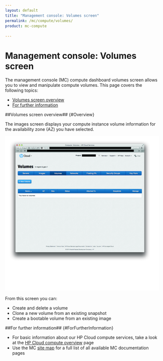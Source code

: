 ```yaml
---
layout: default
title: "Management console: Volumes screen"
permalink: /mc/compute/volumes/
product: mc-compute

---
```

# Management console: Volumes screen

The management console (MC) compute dashboard volumes screen allows you to view and manipulate compute volumes.  This page covers the following topics:

* [Volumes screen overview](#Overview)
* [For further information](#ForFurtherInformation)

##Volumes screen overview## {#Overview}

The images screen displays your compute instance volume information for the availability zone (AZ) you have selected.

<img src="media/volumes-main.jpg" width="580" alt="" />

From this screen you can:

* Create and delete a volume
* Clone a new volume from an existing snapshot
* Create a bootable volume from an existing image


##For further information## {#ForFurtherInformation}

* For basic information about our HP Cloud compute services, take a look at the [HP Cloud compute overview](/compute/) page
* Use the MC [site map](/mc/sitemap) for a full list of all available MC documentation pages